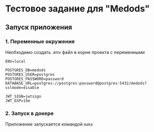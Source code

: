 # Тестовое задание для "Medods"

## Запуск приложения

### 1. Переменные окружения
Необходимо создать .env файл в корне проекта с переменными
```
ENV=local

POSTGRES_DB=medods
POSTGRES_USER=postgres
POSTGRES_PASSWORD=password
DATABASE_URL=postgres://postgres:password@postgres:5432/medods?sslmode=disable

JWT_SIGN=jwtsign
JWT_EXP=15m
```

### 2. Запуск в докере
Приложение запускается командой `make`

